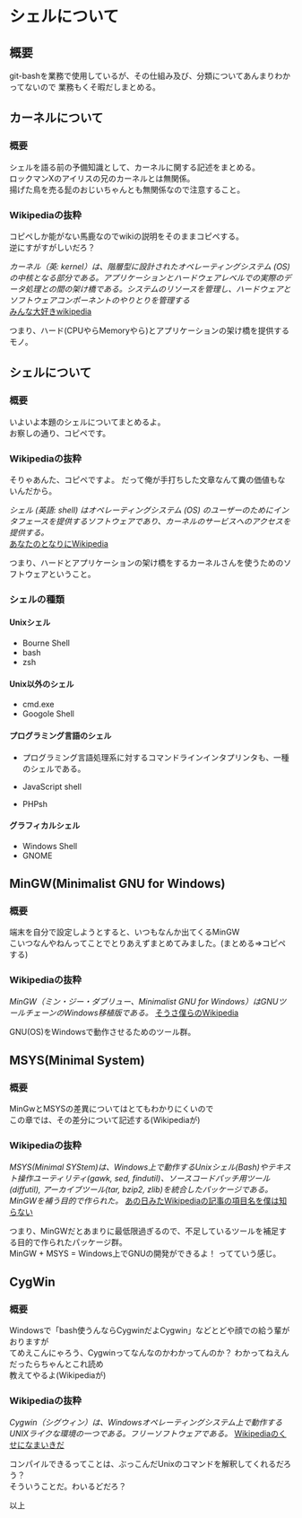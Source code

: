 
# シェルについて

## 概要

git-bashを業務で使用しているが、その仕組み及び、分類についてあんまりわかってないので
業務もくそ暇だしまとめる。

## カーネルについて

### 概要

シェルを語る前の予備知識として、カーネルに関する記述をまとめる。  
ロックマンXのアイリスの兄のカーネルとは無関係。  
揚げた鳥を売る髭のおじいちゃんとも無関係なので注意すること。

### Wikipediaの抜粋

コピペしか能がない馬鹿なのでwikiの説明をそのままコピペする。  
逆にすがすがしいだろ？

*カーネル（英: kernel）は、階層型に設計されたオペレーティングシステム (OS) の中核となる部分である。アプリケーションとハードウェアレベルでの実際のデータ処理との間の架け橋である。システムのリソースを管理し、ハードウェアとソフトウェアコンポーネントのやりとりを管理する*  
[みんな大好きwikipedia](https://ja.wikipedia.org/wiki/%E3%82%AB%E3%83%BC%E3%83%8D%E3%83%AB#%E3%82%AB%E3%83%BC%E3%83%8D%E3%83%AB%E9%96%8B%E7%99%BA%E5%8F%B2)

つまり、ハード(CPUやらMemoryやら)とアプリケーションの架け橋を提供するモノ。

## シェルについて

### 概要

いよいよ本題のシェルについてまとめるよ。  
お察しの通り、コピペです。

### Wikipediaの抜粋

そりゃあんた、コピペですよ。 だって俺が手打ちした文章なんて糞の価値もないんだから。

*シェル (英語: shell) はオペレーティングシステム (OS) のユーザーのためにインタフェースを提供するソフトウェアであり、カーネルのサービスへのアクセスを提供する。*  
[あなたのとなりにWikipedia](https://ja.wikipedia.org/wiki/%E3%82%B7%E3%82%A7%E3%83%AB)

つまり、ハードとアプリケーションの架け橋をするカーネルさんを使うためのソフトウェアということ。

### シェルの種類

#### Unixシェル

- Bourne Shell
- bash
- zsh

#### Unix以外のシェル

- cmd.exe
- Googole Shell

#### プログラミング言語のシェル

- プログラミング言語処理系に対するコマンドラインインタプリンタも、一種のシェルである。

- JavaScript shell
- PHPsh

#### グラフィカルシェル

- Windows Shell
- GNOME

## MinGW(Minimalist GNU for Windows)

### 概要

端末を自分で設定しようとすると、いつもなんか出てくるMinGW  
こいつなんやねんってことでとりあえずまとめてみました。(まとめる=>コピペする)

### Wikipediaの抜粋

*MinGW（ミン・ジー・ダブリュー、Minimalist GNU for Windows）はGNUツールチェーンのWindows移植版である。*
[そうさ僕らのWikipedia](https://ja.wikipedia.org/wiki/MinGW)

GNU(OS)をWindowsで動作させるためのツール群。

## MSYS(Minimal System)

### 概要

MinGwとMSYSの差異についてはとてもわかりにくいので  
この章では、その差分について記述する(Wikipediaが)

### Wikipediaの抜粋

*MSYS(Minimal SYStem)は、Windows上で動作するUnixシェル(Bash)やテキスト操作ユーティリティ(gawk, sed, findutil)、ソースコードパッチ用ツール(diffutil), アーカイブツール(tar, bzip2, zlib)を統合したパッケージである。MinGWを補う目的で作られた。*
[あの日みたWikipediaの記事の項目名を僕は知らない](https://ja.wikipedia.org/wiki/MSYS)

つまり、MinGWだとあまりに最低限過ぎるので、不足しているツールを補足する目的で作られたパッケージ群。  
MinGW + MSYS = Windows上でGNUの開発ができるよ！ ってていう感じ。

## CygWin

### 概要

Windowsで「bash使うんならCygwinだよCygwin」などとどや顔での給う輩がおりますが  
てめえこんにゃろう、Cygwinってなんなのかわかってんのか？ わかってねえんだったらちゃんとこれ読め  
教えてやるよ(Wikipediaが)
  
### Wikipediaの抜粋

*Cygwin（シグウィン）は、Windowsオペレーティングシステム上で動作するUNIXライクな環境の一つである。フリーソフトウェアである。*
[Wikipediaのくせになまいきだ](https://ja.wikipedia.org/wiki/Cygwin)

コンパイルできるってことは、ぶっこんだUnixのコマンドを解釈してくれるだろう？  
そういうことだ。わいるどだろ？

以上

